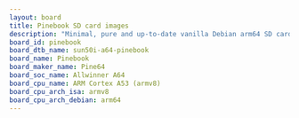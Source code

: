 ```yaml
---
layout: board
title: Pinebook SD card images
description: "Minimal, pure and up-to-date vanilla Debian arm64 SD card images for Pinebook by Pine64, SoC: Allwinner A64, CPU ISA: armv8"
board_id: pinebook
board_dtb_name: sun50i-a64-pinebook
board_name: Pinebook
board_maker_name: Pine64
board_soc_name: Allwinner A64
board_cpu_name: ARM Cortex A53 (armv8)
board_cpu_arch_isa: armv8
board_cpu_arch_debian: arm64
---
```

